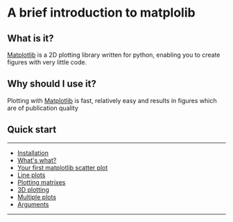 ---
---

# A brief introduction to matplolib

## What is it?

[Matplotlib](http://matplotlib.org/) is a 2D plotting library written for python, enabling you to create figures with very little code.

## Why should I use it?

Plotting with [Matplotlib](http://matplotlib.org/) is fast, relatively easy and results in figures which are of publication quality

## Quick start

***

* [Installation](matplotlib_library_install)
* [What's what?](matplotlib_whats_what)
* [Your first matplotlib scatter plot](quick_scatter)
* [Line plots](quick_line)
* [Plotting matrixes](plotting_matrix)
* [3D plotting](plotting_3d)
* [Multiple plots](multi_plotting)
* [Arguments](arguments_intro)

***



